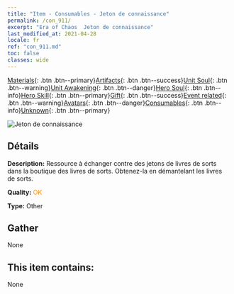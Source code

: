 ```yaml
---
title: "Item - Consumables - Jeton de connaissance"
permalink: /con_911/
excerpt: "Era of Chaos  Jeton de connaissance"
last_modified_at: 2021-04-28
locale: fr
ref: "con_911.md"
toc: false
classes: wide
---
```

 [Materials](/ItemsFR/){: .btn .btn--primary}[Artifacts](/ItemsFR/Artifacts/){: .btn .btn--success}[Unit Soul](/ItemsFR/UnitSoul/){: .btn .btn--warning}[Unit Awakening](/ItemsFR/UnitAwakening/){: .btn .btn--danger}[Hero Soul](/ItemsFR/HeroSoul/){: .btn .btn--info}[Hero Skill](/ItemsFR/HeroSkill/){: .btn .btn--primary}[Gift](/ItemsFR/Gift/){: .btn .btn--success}[Event related](/ItemsFR/Events/){: .btn .btn--warning}[Avatars](/ItemsFR/Avatars/){: .btn .btn--danger}[Consumables](/ItemsFR/Consumables/){: .btn .btn--info}[Unknown](/ItemsFR/Unknown/){: .btn .btn--primary}

 ![Jeton de connaissance](/images/t/i_40004.png)

## Détails
 **Description:** Ressource à échanger contre des jetons de livres de sorts dans la boutique des livres de sorts. Obtenez-la en démantelant les livres de sorts.

 **Quality:** <span style="color: #FF8C00">OK</span>

 **Type:** Other

## Gather

  None

## This item contains:

  None

